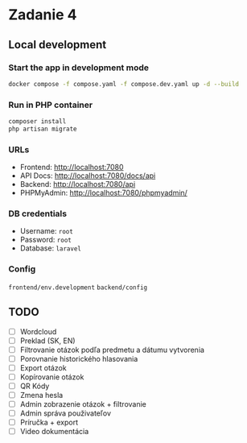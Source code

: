 # Zadanie 4

## Local development

### Start the app in development mode
```bash
docker compose -f compose.yaml -f compose.dev.yaml up -d --build
```

### Run in PHP container
```bash
composer install
php artisan migrate
```

### URLs
- Frontend: [http://localhost:7080](http://localhost:7080)
- API Docs: [http://localhost:7080/docs/api](http://localhost:7080/docs/api)
- Backend: [http://localhost:7080/api](http://localhost:7080/api)
- PHPMyAdmin: [http://localhost:7080/phpmyadmin/](http://localhost:7080/phpmyadmin/)

### DB credentials
- Username: `root`
- Password: `root`
- Database: `laravel`

### Config
`frontend/env.development`
`backend/config`

## TODO
- [ ] Wordcloud
- [ ] Preklad (SK, EN)
- [ ] Filtrovanie otázok podľa predmetu a dátumu vytvorenia
- [ ] Porovnanie historického hlasovania
- [ ] Export otázok
- [ ] Kopírovanie otázok
- [ ] QR Kódy
- [ ] Zmena hesla
- [ ] Admin zobrazenie otázok + filtrovanie
- [ ] Admin správa použivateľov
- [ ] Príručka + export
- [ ] Video dokumentácia
